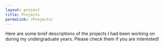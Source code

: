 ```yaml
---
layout: project
title: Projects
permalink: /Projects/
---
```


Here are some brief descriptions of the projects I had been working on during my undergraduate years. Please check them if you are interested!
